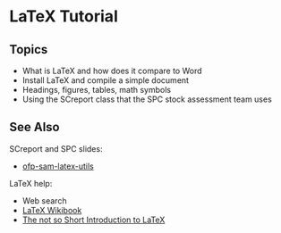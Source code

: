 # LaTeX Tutorial

## Topics

- What is LaTeX and how does it compare to Word
- Install LaTeX and compile a simple document
- Headings, figures, tables, math symbols
- Using the SCreport class that the SPC stock assessment team uses

## See Also

SCreport and SPC slides:

- [ofp-sam-latex-utils](https://github.com/PacificCommunity/ofp-sam-latex-utils)

LaTeX help:

- Web search
- [LaTeX Wikibook](https://en.wikibooks.org/wiki/LaTeX)
- [The not so Short Introduction to
  LaTeX](https://tobi.oetiker.ch/lshort/lshort.pdf)
